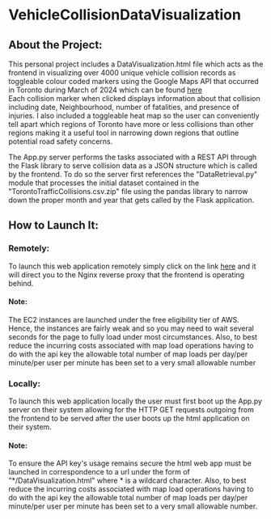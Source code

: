 # VehicleCollisionDataVisualization

## About the Project:
This personal project includes a DataVisualization.html file which acts as the frontend in visualizing over 4000 unique vehicle collision records as toggleable colour coded markers using the Google Maps API that occurred in Toronto during March of 2024 which can be found [here](https://data.torontopolice.on.ca/datasets/bc4c72a793014a55a674984ef175a6f3_0/explore?location=22.500085%2C-67.638909%2C3.15)  
Each collision marker when clicked displays information about that collision including date, Neighbourhood, number of fatalities, and presence of injuries. I also included a toggleable heat map so the user can conveniently tell apart which regions of Toronto have more or less collisions than other regions making it a useful tool in narrowing down regions that outline potential road safety concerns.

The App.py server performs the tasks associated with a REST API through the Flask library to serve collision data as a JSON structure which is called by the frontend. To do so the server first references the "DataRetrieval.py" module that processes the initial dataset contained in the "TorontoTrafficCollisions.csv.zip" file using the pandas library to narrow down the proper month and year that gets called by the Flask application.

## How to Launch It:

### Remotely:  
To launch this web application remotely simply click on the link [here](http://3.80.47.123/) and it will direct you to the Nginx reverse proxy that the frontend is operating behind.

#### Note:
The EC2 instances are launched under the free eligibility tier of AWS. Hence, the instances are fairly weak and so you may need to wait several seconds for the page to fully load under most circumstances. Also, to best reduce the incurring costs associated with map load operations having to do with the api key the allowable total number of map loads per day/per minute/per user per minute has been set to a very small allowable number

### Locally:  
To launch this web application locally the user must first boot up the App.py server on their system allowing for the HTTP GET requests outgoing from the frontend to be served after the user boots up the html application on their system.

#### Note: 
To ensure the API key's usage remains secure the html web app must be launched in correspondence to a url under the form of "*/DataVisualization.html" where * is a wildcard character. Also, to best reduce the incurring costs associated with map load operations having to do with the api key the allowable total number of map loads per day/per minute/per user per minute has been set to a very small allowable number.
